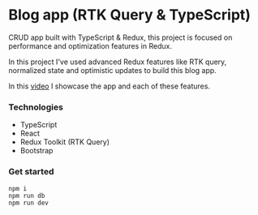 # Blog app (RTK Query & TypeScript)

CRUD app built with TypeScript & Redux, this project is focused on performance and optimization features in Redux.

In this project I've used advanced Redux features like RTK query, normalized state and optimistic updates to build this blog app.

In this [video](https://www.youtube.com/watch?v=O-975vmMRPQ) I showcase the app and each of these features.

### Technologies

- TypeScript
- React
- Redux Toolkit (RTK Query)
- Bootstrap

### Get started

```
npm i
npm run db
npm run dev
```
